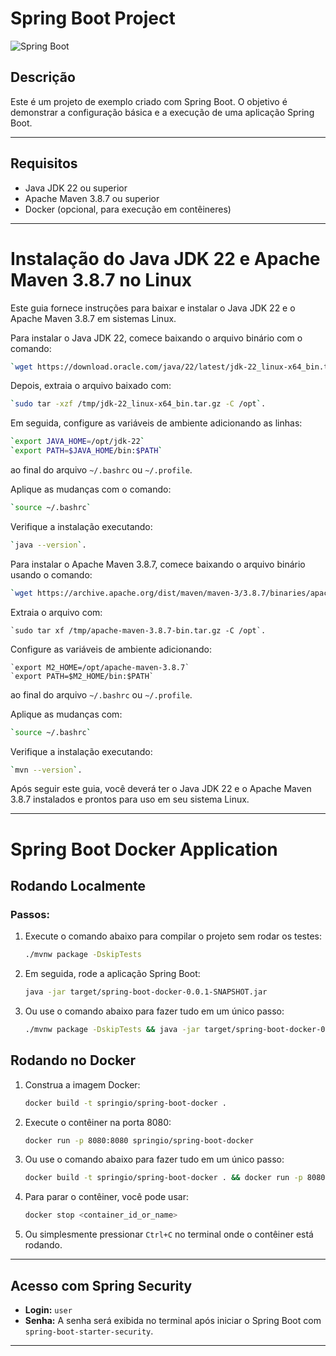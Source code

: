# Spring Boot Project


![Spring Boot](https://cdn.jsdelivr.net/gh/springcloud-community/image-bucket/2022/09/19/9f7a100756014b7da2fff823df64c5d2.png)


## Descrição

Este é um projeto de exemplo criado com Spring Boot. O objetivo é demonstrar a configuração básica e a execução de uma aplicação Spring Boot.

---

## Requisitos

- Java JDK 22 ou superior
- Apache Maven 3.8.7 ou superior
- Docker (opcional, para execução em contêineres)
  
---

# Instalação do Java JDK 22 e Apache Maven 3.8.7 no Linux

Este guia fornece instruções para baixar e instalar o Java JDK 22 e o Apache Maven 3.8.7 em sistemas Linux. 

Para instalar o Java JDK 22, comece baixando o arquivo binário com o comando:  
   ```bash
`wget https://download.oracle.com/java/22/latest/jdk-22_linux-x64_bin.tar.gz -P /tmp`.  
   ```

Depois, extraia o arquivo baixado com:  
   ```bash
`sudo tar -xzf /tmp/jdk-22_linux-x64_bin.tar.gz -C /opt`.  
   ```

Em seguida, configure as variáveis de ambiente adicionando as linhas: 
   ```bash
`export JAVA_HOME=/opt/jdk-22`  
`export PATH=$JAVA_HOME/bin:$PATH`
   ```  
ao final do arquivo `~/.bashrc` ou `~/.profile`.  

Aplique as mudanças com o comando: 
   ```bash
`source ~/.bashrc`  
   ```

Verifique a instalação executando:  
   ```bash
`java --version`.  
   ```

Para instalar o Apache Maven 3.8.7, comece baixando o arquivo binário usando o comando:  
   ```bash
`wget https://archive.apache.org/dist/maven/maven-3/3.8.7/binaries/apache-maven-3.8.7-bin.tar.gz -P /tmp`.  
   ```

Extraia o arquivo com:
   ```
`sudo tar xf /tmp/apache-maven-3.8.7-bin.tar.gz -C /opt`.  
   ```

Configure as variáveis de ambiente adicionando:  
   ```
`export M2_HOME=/opt/apache-maven-3.8.7`  
`export PATH=$M2_HOME/bin:$PATH`
   ```
ao final do arquivo `~/.bashrc` ou `~/.profile`.


Aplique as mudanças com:  
   ```bash
`source ~/.bashrc`  
   ```

Verifique a instalação executando:  
   ```bash
`mvn --version`.  
   ```

Após seguir este guia, você deverá ter o Java JDK 22 e o Apache Maven 3.8.7 instalados e prontos para uso em seu sistema Linux.

---

# Spring Boot Docker Application

## Rodando Localmente

### Passos:

1. Execute o comando abaixo para compilar o projeto sem rodar os testes:

   ```bash
   ./mvnw package -DskipTests
   ```

2. Em seguida, rode a aplicação Spring Boot:

   ```bash
   java -jar target/spring-boot-docker-0.0.1-SNAPSHOT.jar
   ```

3. Ou use o comando abaixo para fazer tudo em um único passo:

   ```bash
   ./mvnw package -DskipTests && java -jar target/spring-boot-docker-0.0.1-SNAPSHOT.jar
   ```

## Rodando no Docker

1. Construa a imagem Docker:

   ```bash
   docker build -t springio/spring-boot-docker .
   ```

2. Execute o contêiner na porta 8080:

   ```bash
   docker run -p 8080:8080 springio/spring-boot-docker
   ```

3. Ou use o comando abaixo para fazer tudo em um único passo:

   ```bash
   docker build -t springio/spring-boot-docker . && docker run -p 8080:8080 springio/spring-boot-docker
   ```
   
4. Para parar o contêiner, você pode usar:

   ```bash
   docker stop <container_id_or_name>
   ```

5. Ou simplesmente pressionar `Ctrl+C` no terminal onde o contêiner está rodando.

---

## Acesso com Spring Security

- **Login:** `user`
- **Senha:** A senha será exibida no terminal após iniciar o Spring Boot com `spring-boot-starter-security`.

---
